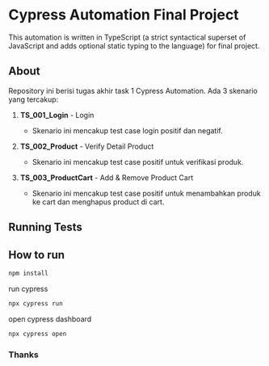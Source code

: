 # Cypress Automation Final Project
This automation is written in TypeScript (a strict syntactical superset of JavaScript and adds optional static typing to the language) for final project. 

## About 

Repository ini berisi tugas akhir task 1  Cypress Automation. Ada 3 skenario yang tercakup:

1. **TS_001_Login** - Login
   - Skenario ini mencakup test case login positif dan negatif.

2. **TS_002_Product** - Verify Detail Product
   - Skenario ini mencakup test case positif untuk verifikasi produk.

3. **TS_003_ProductCart** - Add & Remove Product Cart
   - Skenario ini mencakup test case positif untuk menambahkan produk ke cart dan menghapus product di cart.

## Running Tests

## How to run

```bash
npm install
```

run cypress
```bash
npx cypress run
```

open cypress dashboard
```bash
npx cypress open
```

### Thanks
